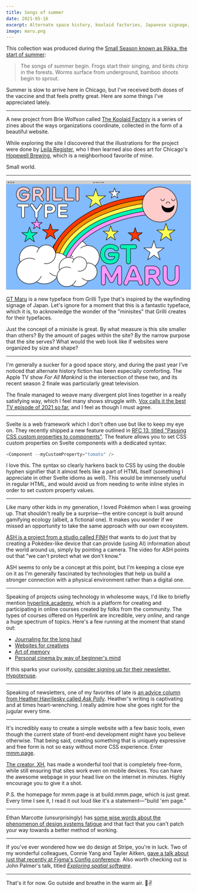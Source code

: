 ```yaml
---
title: Songs of summer
date: 2021-05-16
excerpt: Alternate space history, koolaid factories, Japanese signage, computers for nature, and more.
image: maru.png
---
```


This collection was produced during the [Small Season known as Rikka, the start of summer](https://smallseasons.guide):

> The songs of summer begin. Frogs start their singing, and birds chirp in the forests. Worms surface from underground, bamboo shoots begin to sprout.

Summer is slow to arrive here in Chicago, but I've received both doses of the vaccine and that feels pretty great. Here are some things I've appreciated lately.

<hr class='break' />

A new project from Brie Wolfson called [The Koolaid Factory](https://koolaidfactory.com) is a series of zines about the ways organizations coordinate, collected in the form of a beautiful website.

While exploring the site I discovered that the illustrations for the project were done by [Leila Register](https://leilaregister.com), who I then learned also does art for Chicago's [Hopewell Brewing](https://www.hopewellbrewing.com), which is a neighborhood favorite of mine.

Small world.

<hr class='break' />

![GT Maru](maru.png)

[GT Maru](https://gt-maru.com) is a new typeface from Grilli Type that's inspired by the wayfinding signage of Japan. Let's ignore for a moment that this is a fantastic typeface, which it is, to acknowledge the wonder of the "minisites" that Grilli creates for their typefaces.

Just the concept of a minisite is great. By what measure is this site smaller than others? By the amount of pages within the site? By the narrow purpose that the site serves? What would the web look like if websites were organized by size and shape?

<hr class='break' />

I'm generally a sucker for a good space story, and during the past year I've noticed that alternate history fiction has been especially comforting. The Apple TV show _For All Mankind_ is the intersection of these two, and its recent season 2 finale was particularly great television.

The finale managed to weave many divergent plot lines together in a really satisfying way, which I feel many shows struggle with. [Vox calls it the best TV episode of 2021 so far](https://www.vox.com/culture/2021/4/23/22396461/for-all-mankind-season-2-finale-recap-the-grey-review-ron-moore), and I feel as though I must agree.

<hr class='break' />

Svelte is a web framework which I don't often use but like to keep my eye on. They recently shipped a new feature outlined in [RFC 13, titled "Passing CSS custom properties to components"](https://github.com/sveltejs/svelte/pull/6237). The feature allows you to set CSS custom properties on Svelte components with a dedicated syntax:

```js
<Component --myCustomProperty="tomato" />
```

I love this. The syntax so clearly harkens back to CSS by using the double hyphen signifier that it almost feels like a part of HTML itself (something I appreciate in other Svelte idioms as well). This would be immensely useful in regular HTML, and would avoid us from needing to write inline styles in order to set custom property values.

<hr class='break' />

Like many other kids in my generation, I loved Pokémon when I was growing up. That shouldn't really be a surprise—the entire concept is built around gamifying ecology (albeit, a fictional one). It makes you wonder if we missed an opportunity to take the same approach with our own ecosystem.

[ASH is a project from a studio called FINH](https://www.finh.cc/ash) that wants to do just that by creating a Pokédex-like device that can provide (using AI) information about the world around us, simply by pointing a camera. The video for ASH points out that "we can't protect what we don't know."

ASH seems to only be a concept at this point, but I'm keeping a close eye on it as I'm generally fascinated by technologies that help us build a stronger connection with a physical environment rather than a digital one.

<hr class='break' />

Speaking of projects using technology in wholesome ways, I'd like to briefly mention [hyperlink.academy](https://hyperlink.academy), which is a platform for creating and participating in online courses created by folks from the community. The types of courses offered on Hyperlink are incredible, very _online_, and range a huge spectrum of topics. Here's a few running at the moment that stand out:

- [Journaling for the long haul](https://hyperlink.academy/courses/journaling-for-the-long-haul/84/cohorts/137)
- [Websites for creatives](https://hyperlink.academy/courses/websites-for-creatives/66/cohorts/138)
- [Art of memory](https://hyperlink.academy/courses/art-of-memory/122/cohorts/140)
- [Personal cinema by way of beginner's mind](https://hyperlink.academy/courses/personal-cinema-by-way-of-beginners-mind/100/cohorts/141)

If this sparks your curiosity, [consider signing up for their newsletter, Hypotenuse](https://hyperlink.academy/hypotenuse).

<hr class='break' />

Speaking of newsletters, one of my favorites of late is [an advice column from Heather Havrilesky called _Ask Polly_](https://askpolly.substack.com). Heather's writing is captivating and at times heart-wrenching. I really admire how she goes right for the jugular every time.

<hr class='break' />

It's incredibly easy to create a simple website with a few basic tools, even though the current state of front-end development might have you believe otherwise. That being said, creating something that is uniquely expressive and free form is not so easy without more CSS experience. Enter [mmm.page](https://build.mmm.page).

[The creator, XH](https://twitter.com/xhfloz), has made a wonderful tool that is completely free-form, while still ensuring that sites work even on mobile devices. You can have the awesome webpage in your head live on the internet in minutes. Highly encourage you to give it a shot.

P.S. the homepage for mmm.page is at build.mmm.page, which is just great. Every time I see it, I read it out loud like it's a statement—"build 'em page."

<hr class='break' />

Ethan Marcotte (unsurprisingly) has [some wise words about the phenomenon of design systems fatigue](https://ethanmarcotte.com/wrote/designish-systems) and that fact that you can't patch your way towards a better method of working.

<hr class='break' />

If you've ever wondered how we do design at Stripe, you're in luck. Two of my wonderful colleagues, Connie Yang and Tayler Aitken, [gave a talk about just that recently at Figma's Config conference](https://www.youtube.com/watch?v=08TsVjUKH4M). Also worth checking out is John Palmer's talk, titled _[Exploring spatial software](https://www.youtube.com/watch?v=H4LosXgKX4g&list=PLXDU_eVOJTx68R0B8tettMfY6XeItWhV4)_.

<hr class='break' />

That's it for now. Go outside and breathe in the warm air. 🌻✌️
